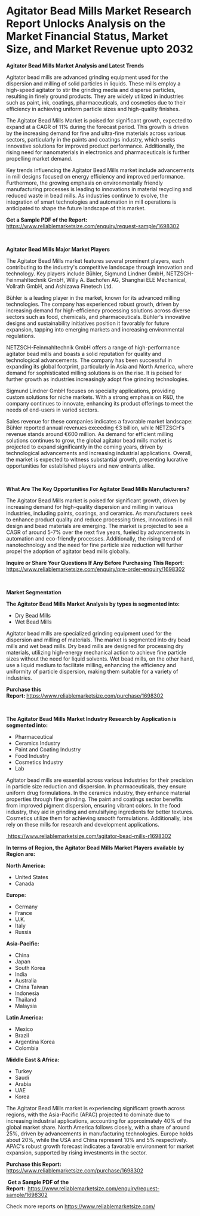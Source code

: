 <p><h1>Agitator Bead Mills Market Research Report Unlocks Analysis on the Market Financial Status, Market Size, and Market Revenue upto 2032</h1></p><p><strong>Agitator Bead Mills Market Analysis and Latest Trends</strong></p>
<p><p>Agitator bead mills are advanced grinding equipment used for the dispersion and milling of solid particles in liquids. These mills employ a high-speed agitator to stir the grinding media and disperse particles, resulting in finely ground products. They are widely utilized in industries such as paint, ink, coatings, pharmaceuticals, and cosmetics due to their efficiency in achieving uniform particle sizes and high-quality finishes.</p><p>The Agitator Bead Mills Market is poised for significant growth, expected to expand at a CAGR of 11% during the forecast period. This growth is driven by the increasing demand for fine and ultra-fine materials across various sectors, particularly in the paints and coatings industry, which seeks innovative solutions for improved product performance. Additionally, the rising need for nanomaterials in electronics and pharmaceuticals is further propelling market demand. </p><p>Key trends influencing the Agitator Bead Mills market include advancements in mill designs focused on energy efficiency and improved performance. Furthermore, the growing emphasis on environmentally friendly manufacturing processes is leading to innovations in material recycling and reduced waste in bead mills. As industries continue to evolve, the integration of smart technologies and automation in mill operations is anticipated to shape the future landscape of this market.</p></p>
<p><strong>Get a Sample PDF of the Report:&nbsp;</strong> <a href="https://www.reliablemarketsize.com/enquiry/request-sample/1698302?utm_campaign=2384&utm_medium=2&utm_source=Github&utm_content=ia&utm_term=24032025&utm_id=agitator-bead-mills">https://www.reliablemarketsize.com/enquiry/request-sample/1698302</a></p>
<p>&nbsp;</p>
<p><strong>Agitator Bead Mills Major Market Players</strong></p>
<p><p>The Agitator Bead Mills market features several prominent players, each contributing to the industry's competitive landscape through innovation and technology. Key players include Bühler, Sigmund Lindner GmbH, NETZSCH-Feinmahltechnik GmbH, Willy A. Bachofen AG, Shanghai ELE Mechanical, Vollrath GmbH, and Ashizawa Finetech Ltd.</p><p>Bühler is a leading player in the market, known for its advanced milling technologies. The company has experienced robust growth, driven by increasing demand for high-efficiency processing solutions across diverse sectors such as food, chemicals, and pharmaceuticals. Bühler's innovative designs and sustainability initiatives position it favorably for future expansion, tapping into emerging markets and increasing environmental regulations.</p><p>NETZSCH-Feinmahltechnik GmbH offers a range of high-performance agitator bead mills and boasts a solid reputation for quality and technological advancements. The company has been successful in expanding its global footprint, particularly in Asia and North America, where demand for sophisticated milling solutions is on the rise. It is poised for further growth as industries increasingly adopt fine grinding technologies.</p><p>Sigmund Lindner GmbH focuses on specialty applications, providing custom solutions for niche markets. With a strong emphasis on R&D, the company continues to innovate, enhancing its product offerings to meet the needs of end-users in varied sectors.</p><p>Sales revenue for these companies indicates a favorable market landscape: Bühler reported annual revenues exceeding €3 billion, while NETZSCH's revenue stands around €600 million. As demand for efficient milling solutions continues to grow, the global agitator bead mills market is projected to expand significantly in the coming years, driven by technological advancements and increasing industrial applications. Overall, the market is expected to witness substantial growth, presenting lucrative opportunities for established players and new entrants alike.</p></p>
<p>&nbsp;</p>
<p><strong>What Are The Key Opportunities For Agitator Bead Mills Manufacturers?</strong></p>
<p><p>The Agitator Bead Mills market is poised for significant growth, driven by increasing demand for high-quality dispersion and milling in various industries, including paints, coatings, and ceramics. As manufacturers seek to enhance product quality and reduce processing times, innovations in mill design and bead materials are emerging. The market is projected to see a CAGR of around 5-7% over the next five years, fueled by advancements in automation and eco-friendly processes. Additionally, the rising trend of nanotechnology and the need for fine particle size reduction will further propel the adoption of agitator bead mills globally.</p></p>
<p><strong>Inquire or Share Your Questions If Any Before Purchasing This Report:</strong> <a href="https://www.reliablemarketsize.com/enquiry/pre-order-enquiry/1698302?utm_campaign=2384&utm_medium=2&utm_source=Github&utm_content=ia&utm_term=24032025&utm_id=agitator-bead-mills">https://www.reliablemarketsize.com/enquiry/pre-order-enquiry/1698302</a></p>
<p>&nbsp;</p>
<p><strong>Market Segmentation</strong></p>
<p><strong>The Agitator Bead Mills Market Analysis by types is segmented into:</strong></p>
<p><ul><li>Dry Bead Mills</li><li>Wet Bead Mills</li></ul></p>
<p><p>Agitator bead mills are specialized grinding equipment used for the dispersion and milling of materials. The market is segmented into dry bead mills and wet bead mills. Dry bead mills are designed for processing dry materials, utilizing high-energy mechanical action to achieve fine particle sizes without the need for liquid solvents. Wet bead mills, on the other hand, use a liquid medium to facilitate milling, enhancing the efficiency and uniformity of particle dispersion, making them suitable for a variety of industries.</p></p>
<p><strong>Purchase this Report:&nbsp;</strong><a href="https://www.reliablemarketsize.com/purchase/1698302?utm_campaign=2384&utm_medium=2&utm_source=Github&utm_content=ia&utm_term=24032025&utm_id=agitator-bead-mills">https://www.reliablemarketsize.com/purchase/1698302</a></p>
<p>&nbsp;</p>
<p><strong>The Agitator Bead Mills Market Industry Research by Application is segmented into:</strong></p>
<p><ul><li>Pharmaceutical</li><li>Ceramics Industry</li><li>Paint and Coating Industry</li><li>Food Industry</li><li>Cosmetics Industry</li><li>Lab</li></ul></p>
<p><p>Agitator bead mills are essential across various industries for their precision in particle size reduction and dispersion. In pharmaceuticals, they ensure uniform drug formulations. In the ceramics industry, they enhance material properties through fine grinding. The paint and coatings sector benefits from improved pigment dispersion, ensuring vibrant colors. In the food industry, they aid in grinding and emulsifying ingredients for better textures. Cosmetics utilize them for achieving smooth formulations. Additionally, labs rely on these mills for research and development applications.</p></p>
<p><a href="https://www.reliablemarketsize.com/agitator-bead-mills-r1698302?utm_campaign=2384&utm_medium=2&utm_source=Github&utm_content=ia&utm_term=24032025&utm_id=agitator-bead-mills">&nbsp;https://www.reliablemarketsize.com/agitator-bead-mills-r1698302</a></p>
<p><strong>In terms of Region, the Agitator Bead Mills Market Players available by Region are:</strong></p>
<p>
    <p> <strong> North America: </strong>
        <ul>
            <li>United States</li>
            <li>Canada</li>
        </ul>
        </p> 
    <p> <strong> Europe: </strong>
        <ul>
            <li>Germany</li>
            <li>France</li>
            <li>U.K.</li>
            <li>Italy</li>
            <li>Russia</li>
        </ul>
        </p> 
    <p> <strong> Asia-Pacific: </strong>
        <ul>
            <li>China</li>
            <li>Japan</li>
            <li>South Korea</li>
            <li>India</li>
            <li>Australia</li>
            <li>China Taiwan</li>
            <li>Indonesia</li>
            <li>Thailand</li>
            <li>Malaysia</li>
        </ul>
        </p> 
    <p> <strong> Latin America: </strong>
        <ul>
            <li>Mexico</li>
            <li>Brazil</li>
            <li>Argentina Korea</li>
            <li>Colombia</li>
        </ul>
        </p> 
    <p> <strong> Middle East & Africa: </strong>
        <ul>
            <li>Turkey</li>
            <li>Saudi</li>
            <li>Arabia</li>
            <li>UAE</li>
            <li>Korea</li>
        </ul>
    </p>
    </p>
<p><p>The Agitator Bead Mills market is experiencing significant growth across regions, with the Asia-Pacific (APAC) projected to dominate due to increasing industrial applications, accounting for approximately 40% of the global market share. North America follows closely, with a share of around 25%, driven by advancements in manufacturing technologies. Europe holds about 20%, while the USA and China represent 10% and 5% respectively. APAC's robust growth forecast indicates a favorable environment for market expansion, supported by rising investments in the sector.</p></p>
<p><strong>Purchase this Report: </strong><a href="https://www.reliablemarketsize.com/purchase/1698302?utm_campaign=2384&utm_medium=2&utm_source=Github&utm_content=ia&utm_term=24032025&utm_id=agitator-bead-mills">https://www.reliablemarketsize.com/purchase/1698302</a></p>
<p>&nbsp;<strong>Get a Sample PDF of the Report:&nbsp;&nbsp;</strong><a href="https://www.reliablemarketsize.com/enquiry/request-sample/1698302?utm_campaign=2384&utm_medium=2&utm_source=Github&utm_content=ia&utm_term=24032025&utm_id=agitator-bead-mills">https://www.reliablemarketsize.com/enquiry/request-sample/1698302</a></p>
<p><strong></strong></p>
<p>Check more reports on <a href="https://www.reliablemarketsize.com/?utm_campaign=2384&utm_medium=2&utm_source=Github&utm_content=ia&utm_term=24032025&utm_id=agitator-bead-mills">https://www.reliablemarketsize.com/</a></p>